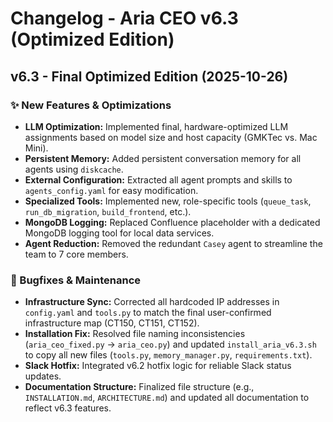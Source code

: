 # Changelog - Aria CEO v6.3 (Optimized Edition)

## v6.3 - Final Optimized Edition (2025-10-26)

### ✨ New Features & Optimizations

- **LLM Optimization:** Implemented final, hardware-optimized LLM assignments based on model size and host capacity (GMKTec vs. Mac Mini).
- **Persistent Memory:** Added persistent conversation memory for all agents using `diskcache`.
- **External Configuration:** Extracted all agent prompts and skills to `agents_config.yaml` for easy modification.
- **Specialized Tools:** Implemented new, role-specific tools (`queue_task`, `run_db_migration`, `build_frontend`, etc.).
- **MongoDB Logging:** Replaced Confluence placeholder with a dedicated MongoDB logging tool for local data services.
- **Agent Reduction:** Removed the redundant `Casey` agent to streamline the team to 7 core members.

### 🐛 Bugfixes & Maintenance

- **Infrastructure Sync:** Corrected all hardcoded IP addresses in `config.yaml` and `tools.py` to match the final user-confirmed infrastructure map (CT150, CT151, CT152).
- **Installation Fix:** Resolved file naming inconsistencies (`aria_ceo_fixed.py` -> `aria_ceo.py`) and updated `install_aria_v6.3.sh` to copy all new files (`tools.py`, `memory_manager.py`, `requirements.txt`).
- **Slack Hotfix:** Integrated v6.2 hotfix logic for reliable Slack status updates.
- **Documentation Structure:** Finalized file structure (e.g., `INSTALLATION.md`, `ARCHITECTURE.md`) and updated all documentation to reflect v6.3 features.
